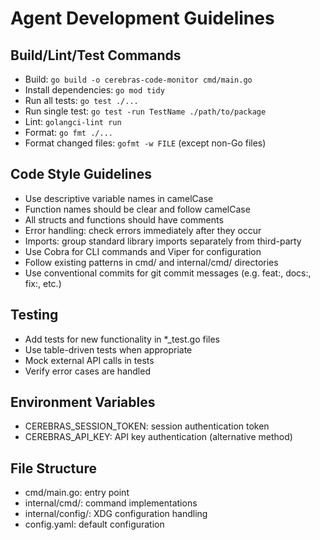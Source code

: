 # Agent Development Guidelines

## Build/Lint/Test Commands
- Build: `go build -o cerebras-code-monitor cmd/main.go`
- Install dependencies: `go mod tidy`
- Run all tests: `go test ./...`
- Run single test: `go test -run TestName ./path/to/package`
- Lint: `golangci-lint run`
- Format: `go fmt ./...`
- Format changed files: `gofmt -w FILE` (except non-Go files)

## Code Style Guidelines
- Use descriptive variable names in camelCase
- Function names should be clear and follow camelCase
- All structs and functions should have comments
- Error handling: check errors immediately after they occur
- Imports: group standard library imports separately from third-party
- Use Cobra for CLI commands and Viper for configuration
- Follow existing patterns in cmd/ and internal/cmd/ directories
- Use conventional commits for git commit messages (e.g. feat:, docs:, fix:, etc.)

## Testing
- Add tests for new functionality in *_test.go files
- Use table-driven tests when appropriate
- Mock external API calls in tests
- Verify error cases are handled

## Environment Variables
- CEREBRAS_SESSION_TOKEN: session authentication token
- CEREBRAS_API_KEY: API key authentication (alternative method)

## File Structure
- cmd/main.go: entry point
- internal/cmd/: command implementations
- internal/config/: XDG configuration handling
- config.yaml: default configuration